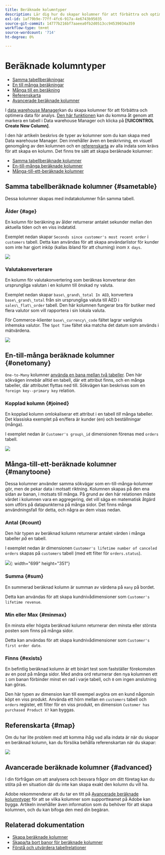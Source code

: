 ```yaml
---
title: Beräknade kolumntyper
description: Lär dig hur du skapar kolumner för att förbättra och optimera data för analys.
exl-id: 1af79b9e-77ff-4fc6-917a-4e6743b95035
source-git-commit: 14777b216bf7aaeea0fb2d0513cc94539034a359
workflow-type: tm+mt
source-wordcount: '714'
ht-degree: 0%

---
```


# Beräknade kolumntyper

* [Samma tabellberäkningar](#sametable)
* [En till många beräkningar](#onetomany)
* [Många till en beräkning](#manytoone)
* [Referenskarta](#map)
* [Avancerade beräknade kolumner](#advanced)

I [data warehouse Manager](../data-warehouse-mgr/tour-dwm.md)kan du skapa kolumner för att förbättra och optimera data för analys. [Den här funktionen](../data-warehouse-mgr/creating-calculated-columns.md) kan du komma åt genom att markera en tabell i Data warehouse Manager och klicka på **[!UICONTROL Create New Column]**.

I den här artikeln beskrivs de typer av kolumner som du kan skapa med Data warehouse Manager. Den innehåller även en beskrivning, en visuell genomgång av den kolumnen och en [referenskarta](#map) av alla indata som krävs för att skapa en kolumn. Det finns tre sätt att skapa beräknade kolumner:

* [Samma tabellberäknade kolumner](#sametable)
* [En-till-många beräknade kolumner](#onetomany)
* [Många-till-ett-beräknade kolumner](#manytoone)

## Samma tabellberäknade kolumner {#sametable}

Dessa kolumner skapas med indatakolumner från samma tabell.

### Ålder {#age}

En kolumn för beräkning av ålder returnerar antalet sekunder mellan den aktuella tiden och en viss indatatid.

Exemplet nedan skapar `Seconds since customer's most recent order` i `customers` tabell. Detta kan användas för att skapa användarlistor för kunder som inte har gjort inköp (kallas ibland för att churning) inom `X days`.

![](../../assets/age.gif)

### Valutakonverterare

En kolumn för valutakonvertering som beräknas konverterar den ursprungliga valutan i en kolumn till önskad ny valuta.

Exemplet nedan skapar `base\_grand\_total In AED`, konvertera `base\_grand\_total` från sin ursprungliga valuta till AED i `sales\_flat\_order` tabell. Den här kolumnen fungerar bra för butiker med flera valutor som vill rapportera i sin lokala valuta.

För Commerce-klienter `base\_currency\_code` fältet lagrar vanligtvis inhemska valutor. The `Spot Time` fältet ska matcha det datum som används i mätvärdena.

![](../../assets/currency_converter.png)

## En-till-många beräknade kolumner {#onetomany}

`One-to-Many` kolumner [använda en bana mellan två tabeller](../../data-analyst/data-warehouse-mgr/create-paths-calc-columns.md). Den här sökvägen innebär alltid en tabell, där ett attribut finns, och en många tabeller, där attributet flyttas ned till. Sökvägen kan beskrivas som en `foreign key--primary key` relation.

### Kopplad kolumn {#joined}

En kopplad kolumn omlokaliserar ett attribut i en tabell *till* många tabeller. Det klassiska exemplet på en/flera är kunder (en) och beställningar (många).

I exemplet nedan är `Customer's group\_id` dimensionen förenas med `orders` tabell.

![](../../assets/joined_column.gif)

## Många-till-ett-beräknade kolumner {#manytoone}

Dessa kolumner använder samma sökvägar som en-till-många-kolumner gör, men de pekar data i motsatt riktning. Kolumnen skapas på den ena sidan av banan, i motsats till många. På grund av den här relationen måste värdet i kolumnen vara en aggregering, det vill säga en matematisk åtgärd som utförs på datapunkterna på många sidor. Det finns många användningsfall för detta, och några av dem visas nedan.

### Antal {#count}

Den här typen av beräknad kolumn returnerar antalet värden i många tabeller *på* en tabell.

I exemplet nedan är dimensionen `Customer's lifetime number of canceled orders` skapas på `customers` tabell (med ett filter för `orders.status`).

![](../../assets/many_to_one.gif){: width=&quot;699&quot; height=&quot;351&quot;}

### Summa {#sum}

En summerad beräknad kolumn är summan av värdena på `many` på bordet.

Detta kan användas för att skapa kundnivådimensioner som `Customer's lifetime revenue`.

### Min eller Max {#minmax}

En minsta eller högsta beräknad kolumn returnerar den minsta eller största posten som finns på många sidor.

Detta kan användas för att skapa kundnivådimensioner som `Customer's first order date`.

### Finns {#exists}

En befintlig beräknad kolumn är ett binärt test som fastställer förekomsten av en post på många sidor. Med andra ord returnerar den nya kolumnen ett `1` om banan förbinder minst en rad i varje tabell, och `0` om ingen anslutning kan göras.

Den här typen av dimension kan till exempel avgöra om en kund någonsin köpt en viss produkt. Använda ett hörn mellan en `customers` tabell och `orders` register, ett filter för en viss produkt, en dimension `Customer has purchased Product X?` kan byggas.

## Referenskarta {#map}

Om du har lite problem med att komma ihåg vad alla indata är när du skapar en beräknad kolumn, kan du försöka behålla referenskartan när du skapar:

![](../../assets/merged_reference_map.png)

## Avancerade beräknade kolumner {#advanced}

I din förfrågan om att analysera och besvara frågor om ditt företag kan du stöta på en situation där du inte kan skapa exakt den kolumn du vill ha.

Adobe rekommenderar att du tar en titt på [Avancerade beräknade kolumntyper](../../data-analyst/data-warehouse-mgr/adv-calc-columns.md) för att se vilka kolumner som supportteamet på Adobe kan bygga. Artikeln innehåller även information som du behöver för att skapa kolumnen, och du kan bifoga den med din begäran.

## Relaterad dokumentation

* [Skapa beräknade kolumner](../../data-analyst/data-warehouse-mgr/creating-calculated-columns.md)
* [Skapa/ta bort banor för beräknade kolumner](../../data-analyst/data-warehouse-mgr/create-paths-calc-columns.md)
* [Förstå och utvärdera tabellrelationer](../../data-analyst/data-warehouse-mgr/table-relationships.md)
